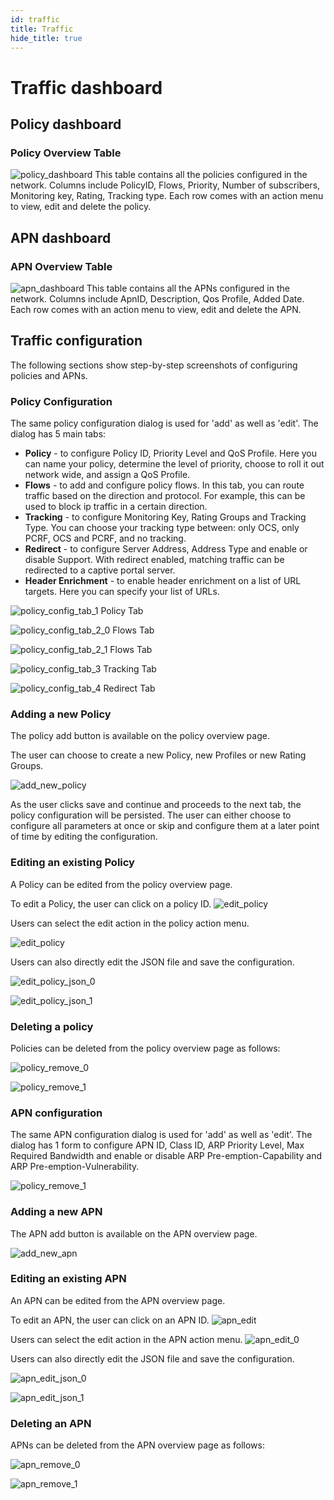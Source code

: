 ```yaml
---
id: traffic
title: Traffic
hide_title: true
---
```


# Traffic dashboard

## Policy dashboard

### Policy Overview Table

![policy_dashboard](../assets/nms/userguide/policy_overview.png)
This table contains all the policies configured in the network.
Columns include PolicyID, Flows, Priority,  Number of subscribers, Monitoring key, Rating, Tracking type. Each row comes with an action menu to view, edit and delete the policy.

## APN dashboard

### APN Overview Table

![apn_dashboard](../assets/nms/userguide/apn_overview.png)
This table contains all the APNs configured in the network. Columns include ApnID, Description, Qos Profile, Added Date. Each row comes with an action menu to view, edit and delete the APN.

## Traffic configuration

The following sections show step-by-step screenshots of configuring policies and APNs.

### Policy Configuration

The same policy configuration dialog is used for 'add' as well as 'edit'. The dialog has 5 main tabs:

- **Policy** - to configure Policy ID, Priority Level and QoS Profile. Here you can name your policy, determine the level of priority, choose to roll it out network wide, and assign a QoS Profile.
- **Flows** - to add and configure policy flows. In this tab, you can route traffic based on the direction and protocol. For example, this can be used to block ip traffic in a certain direction.
- **Tracking** - to configure Monitoring Key, Rating Groups and Tracking Type. You can choose your tracking type between: only OCS, only PCRF, OCS and PCRF, and no tracking.
- **Redirect** - to configure Server Address, Address Type and enable or disable Support. With redirect enabled, matching traffic can be redirected to a captive portal server.
- **Header Enrichment** - to enable header enrichment on a list of URL targets. Here you can specify your list of URLs.

![policy_config_tab_1](../assets/nms/userguide/policy_configuration_1.png)
Policy Tab

![policy_config_tab_2_0](../assets/nms/userguide/policy_configuration_2.png)
Flows Tab

![policy_config_tab_2_1](../assets/nms/userguide/policy_configuration_2_1.png)
Flows Tab

![policy_config_tab_3](../assets/nms/userguide/policy_configuration_3.png)
Tracking Tab

![policy_config_tab_4](../assets/nms/userguide/policy_configuration_4.png)
Redirect Tab

### Adding a new Policy

The policy add button is available on the policy overview page.

The user can choose to create a new Policy, new Profiles or new Rating Groups.

![add_new_policy](../assets/nms/userguide/policy_add_new.png)

As the user clicks save and continue and proceeds to the next tab, the policy configuration will be persisted. The user can either choose to configure all parameters at once or skip and configure them at a later point of time by editing the configuration.

### Editing an existing Policy

A Policy can be edited from the policy overview page.

To edit a Policy, the user can click on a policy ID.
![edit_policy](../assets/nms/userguide/policy_edit.png)

Users can select the edit action in the policy action menu.

![edit_policy](../assets/nms/userguide/policy_edit_0.png)

Users can also directly edit the JSON file and save the configuration.

![edit_policy_json_0](../assets/nms/userguide/policy_edit_json_0.png)

![edit_policy_json_1](../assets/nms/userguide/policy_edit_json_1.png)

### Deleting a policy

Policies can be deleted from the policy overview page as follows:

![policy_remove_0](../assets/nms/userguide/policy_remove_0.png)

![policy_remove_1](../assets/nms/userguide/policy_remove_1.png)

### APN configuration

The same APN configuration dialog is used for 'add' as well as 'edit'. The dialog has 1 form to configure APN ID, Class ID, ARP Priority Level, Max Required Bandwidth and enable or disable ARP Pre-emption-Capability and ARP Pre-emption-Vulnerability.

![policy_remove_1](../assets/nms/userguide/apn_configuration.png)

### Adding a new APN

The APN add button is available on the APN overview page.

![add_new_apn](../assets/nms/userguide/apn_add_new.png)

### Editing an existing APN

An APN can be edited from the APN overview page.

To edit an APN, the user can click on an APN ID.
![apn_edit](../assets/nms/userguide/apn_edit.png)

Users can select the edit action in the APN action menu.
![apn_edit_0](../assets/nms/userguide/apn_edit_0.png)

Users can also directly edit the JSON file and save the configuration.

![apn_edit_json_0](../assets/nms/userguide/apn_edit_json_0.png)

![apn_edit_json_1](../assets/nms/userguide/apn_edit_json_1.png)

### Deleting an APN

APNs can be deleted from the APN overview page as follows:

![apn_remove_0](../assets/nms/userguide/apn_remove_0.png)

![apn_remove_1](../assets/nms/userguide/apn_remove_1.png)
